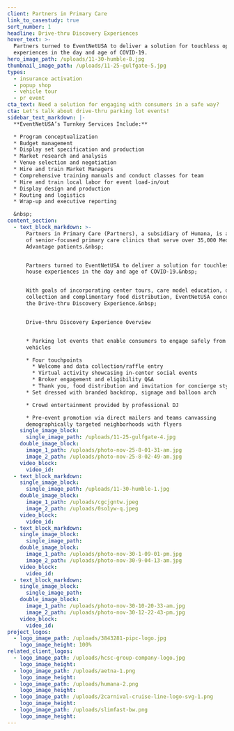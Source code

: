 ```yaml
---
client: Partners in Primary Care
link_to_casestudy: true
sort_number: 1
headline: Drive-thru Discovery Experiences
hover_text: >-
  Partners turned to EventNetUSA to deliver a solution for touchless open house
  experiences in the day and age of COVID-19.
hero_image_path: /uploads/11-30-humble-8.jpg
thumbnail_image_path: /uploads/11-25-gulfgate-5.jpg
types:
  - insurance activation
  - popup shop
  - vehicle tour
  - pr event
cta_text: Need a solution for engaging with consumers in a safe way?
cta: Let's talk about drive-thru parking lot events!
sidebar_text_markdown: |-
  **EventNetUSA’s Turnkey Services Include:**

  * Program conceptualization
  * Budget management
  * Display set specification and production
  * Market research and analysis
  * Venue selection and negotiation
  * Hire and train Market Managers
  * Comprehensive training manuals and conduct classes for team
  * Hire and train local labor for event load-in/out
  * Display design and production
  * Routing and logistics
  * Wrap-up and executive reporting

  &nbsp;
content_section:
  - text_block_markdown: >-
      Partners in Primary Care (Partners), a subsidiary of Humana, is a family
      of senior-focused primary care clinics that serve over 35,000 Medicare
      Advantage patients.&nbsp;


      Partners turned to EventNetUSA to deliver a solution for touchless open
      house experiences in the day and age of COVID-19.&nbsp;


      With goals of incorporating center tours, care model education, data
      collection and complimentary food distribution, EventNetUSA conceptualized
      the Drive-thru Discovery Experience.&nbsp;


      Drive-thru Discovery Experience Overview


      * Parking lot events that enable consumers to engage safely from their
      vehicles

      * Four touchpoints
        * Welcome and data collection/raffle entry
        * Virtual activity showcasing in-center social events
        * Broker engagement and eligibility Q&A
        * Thank you, food distribution and invitation for concierge style virtual tour
      * Set dressed with branded backdrop, signage and balloon arch

      * Crowd entertainment provided by professional DJ

      * Pre-event promotion via direct mailers and teams canvassing
      demographically targeted neighborhoods with flyers
    single_image_block:
      single_image_path: /uploads/11-25-gulfgate-4.jpg
    double_image_block:
      image_1_path: /uploads/photo-nov-25-8-01-31-am.jpg
      image_2_path: /uploads/photo-nov-25-8-02-49-am.jpg
    video_block:
      video_id:
  - text_block_markdown:
    single_image_block:
      single_image_path: /uploads/11-30-humble-1.jpg
    double_image_block:
      image_1_path: /uploads/cgcjgntw.jpeg
      image_2_path: /uploads/0so1yw-q.jpeg
    video_block:
      video_id:
  - text_block_markdown:
    single_image_block:
      single_image_path:
    double_image_block:
      image_1_path: /uploads/photo-nov-30-1-09-01-pm.jpg
      image_2_path: /uploads/photo-nov-30-9-04-13-am.jpg
    video_block:
      video_id:
  - text_block_markdown:
    single_image_block:
      single_image_path:
    double_image_block:
      image_1_path: /uploads/photo-nov-30-10-20-33-am.jpg
      image_2_path: /uploads/photo-nov-30-12-22-43-pm.jpg
    video_block:
      video_id:
project_logos:
  - logo_image_path: /uploads/3843281-pipc-logo.jpg
    logo_image_height: 100%
related_client_logos:
  - logo_image_path: /uploads/hcsc-group-company-logo.jpg
    logo_image_height:
  - logo_image_path: /uploads/aetna-1.png
    logo_image_height:
  - logo_image_path: /uploads/humana-2.png
    logo_image_height:
  - logo_image_path: /uploads/2carnival-cruise-line-logo-svg-1.png
    logo_image_height:
  - logo_image_path: /uploads/slimfast-bw.png
    logo_image_height:
---
```


